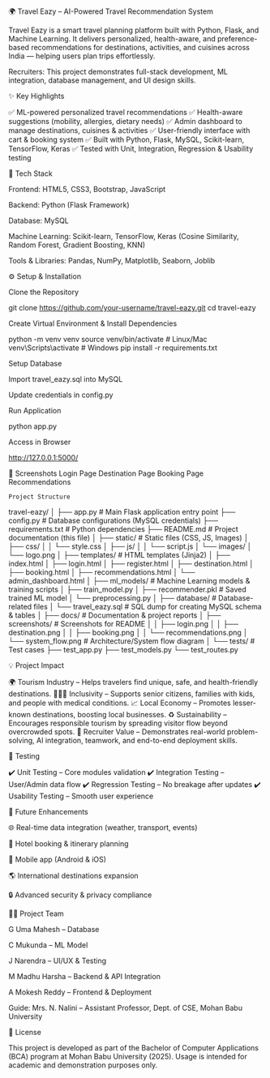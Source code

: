 🌍 Travel Eazy – AI-Powered Travel Recommendation System

Travel Eazy is a smart travel planning platform built with Python, Flask, and Machine Learning.
It delivers personalized, health-aware, and preference-based recommendations for destinations, activities, and cuisines across India — helping users plan trips effortlessly.

Recruiters: This project demonstrates full-stack development, ML integration, database management, and UI design skills.

✨ Key Highlights

✅ ML-powered personalized travel recommendations
✅ Health-aware suggestions (mobility, allergies, dietary needs)
✅ Admin dashboard to manage destinations, cuisines & activities
✅ User-friendly interface with cart & booking system
✅ Built with Python, Flask, MySQL, Scikit-learn, TensorFlow, Keras
✅ Tested with Unit, Integration, Regression & Usability testing

🚀 Tech Stack

Frontend: HTML5, CSS3, Bootstrap, JavaScript

Backend: Python (Flask Framework)

Database: MySQL

Machine Learning: Scikit-learn, TensorFlow, Keras (Cosine Similarity, Random Forest, Gradient Boosting, KNN)

Tools & Libraries: Pandas, NumPy, Matplotlib, Seaborn, Joblib

⚙️ Setup & Installation

Clone the Repository

git clone https://github.com/your-username/travel-eazy.git
cd travel-eazy


Create Virtual Environment & Install Dependencies

python -m venv venv
source venv/bin/activate   # Linux/Mac
venv\Scripts\activate      # Windows
pip install -r requirements.txt


Setup Database

Import travel_eazy.sql into MySQL

Update credentials in config.py

Run Application

python app.py


Access in Browser

http://127.0.0.1:5000/

📸 Screenshots
Login Page	Destination Page	Booking Page	Recommendations

	
	Project Structure
 travel-eazy/
│
├── app.py                  # Main Flask application entry point
├── config.py               # Database configurations (MySQL credentials)
├── requirements.txt        # Python dependencies
├── README.md               # Project documentation (this file)
│
├── static/                 # Static files (CSS, JS, Images)
│   ├── css/
│   │   └── style.css
│   ├── js/
│   │   └── script.js
│   └── images/
│       └── logo.png
│
├── templates/              # HTML templates (Jinja2)
│   ├── index.html
│   ├── login.html
│   ├── register.html
│   ├── destination.html
│   ├── booking.html
│   ├── recommendations.html
│   └── admin_dashboard.html
│
├── ml_models/              # Machine Learning models & training scripts
│   ├── train_model.py
│   ├── recommender.pkl     # Saved trained ML model
│   └── preprocessing.py
│
├── database/               # Database-related files
│   └── travel_eazy.sql     # SQL dump for creating MySQL schema & tables
│
├── docs/                   # Documentation & project reports
│   ├── screenshots/        # Screenshots for README
│   │   ├── login.png
│   │   ├── destination.png
│   │   ├── booking.png
│   │   └── recommendations.png
│   └── system_flow.png     # Architecture/System flow diagram
│
└── tests/                  # Test cases
    ├── test_app.py
    ├── test_models.py
    └── test_routes.py

	
💡 Project Impact

🌍 Tourism Industry – Helps travelers find unique, safe, and health-friendly destinations.
🧑‍🤝‍🧑 Inclusivity – Supports senior citizens, families with kids, and people with medical conditions.
📈 Local Economy – Promotes lesser-known destinations, boosting local businesses.
♻️ Sustainability – Encourages responsible tourism by spreading visitor flow beyond overcrowded spots.
🎯 Recruiter Value – Demonstrates real-world problem-solving, AI integration, teamwork, and end-to-end deployment skills.

🧪 Testing

✔️ Unit Testing – Core modules validation
✔️ Integration Testing – User/Admin data flow
✔️ Regression Testing – No breakage after updates
✔️ Usability Testing – Smooth user experience

📌 Future Enhancements

🌐 Real-time data integration (weather, transport, events)

🏨 Hotel booking & itinerary planning

📱 Mobile app (Android & iOS)

🌎 International destinations expansion

🔒 Advanced security & privacy compliance

👨‍💻 Project Team

G Uma Mahesh – Database

C Mukunda – ML Model

J Narendra – UI/UX & Testing

M Madhu Harsha – Backend & API Integration

A Mokesh Reddy – Frontend & Deployment

Guide: Mrs. N. Nalini – Assistant Professor, Dept. of CSE, Mohan Babu University

📜 License

This project is developed as part of the Bachelor of Computer Applications (BCA) program at Mohan Babu University (2025).
Usage is intended for academic and demonstration purposes only.
